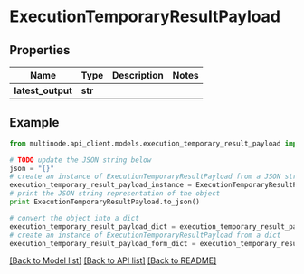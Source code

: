 # ExecutionTemporaryResultPayload


## Properties
Name | Type | Description | Notes
------------ | ------------- | ------------- | -------------
**latest_output** | **str** |  | 

## Example

```python
from multinode.api_client.models.execution_temporary_result_payload import ExecutionTemporaryResultPayload

# TODO update the JSON string below
json = "{}"
# create an instance of ExecutionTemporaryResultPayload from a JSON string
execution_temporary_result_payload_instance = ExecutionTemporaryResultPayload.from_json(json)
# print the JSON string representation of the object
print ExecutionTemporaryResultPayload.to_json()

# convert the object into a dict
execution_temporary_result_payload_dict = execution_temporary_result_payload_instance.to_dict()
# create an instance of ExecutionTemporaryResultPayload from a dict
execution_temporary_result_payload_form_dict = execution_temporary_result_payload.from_dict(execution_temporary_result_payload_dict)
```
[[Back to Model list]](../README.md#documentation-for-models) [[Back to API list]](../README.md#documentation-for-api-endpoints) [[Back to README]](../README.md)


